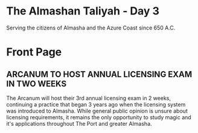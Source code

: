 # The Almashan Taliyah - Day 3
Serving the citizens of Almasha and the Azure Coast since 650 A.C.

# Front Page
## ARCANUM TO HOST ANNUAL LICENSING EXAM IN TWO WEEKS
The Arcanum will host their 3rd annual licensing exam in 2 weeks, continuing a practice that began 3 years ago when the licensing system was introduced to Almasha. While general public opinion is unsure about licensing requirements, it remains the only opportunity to study magic and it's applications throughout The Port and greater Almasha. 